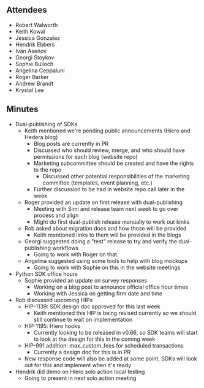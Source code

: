 ## Attendees

- Robert Walworth
- Keith Kowal
- Jessica Gonzalez
- Hendrik Ebbers
- Ivan Asenov
- Georgi Stoykov
- Sophie Bulloch
- Angelina Ceppaluni
- Roger Barker
- Andrew Brandt
- Krystal Lee

## Minutes

- Dual-publishing of SDKs
  - Keith mentioned we're pending public announcements (Hiero and Hedera blog)
    - Blog posts are currently in PR
    - Discussed who should review, merge, and who should have permissions for each blog (website repo)
    - Marketing subcommittee should be created and have the rights to the repo
      - Discussed other potential responsibilities of the marketing committee (templates, event planning, etc.)
    - Further discussion to be had in website repo call later in the week
  - Roger provided an update on first release with dual-publishing
    - Meeting with Simi and release team next week to go over process and align
    - Might do first dual-publish release manually to work out kinks
  - Rob asked about migration docs and how those will be provided
    - Keith mentioned links to them will be provided in the blogs
  - Georgi suggested doing a "test" release to try and verify the dual-publishing workflows
    - Going to work with Roger on that
  - Angelina suggested using some tools to help with blog mockups
    - Going to work with Sophie on this in the website meetings
- Python SDK office hours
  - Sophie provided an update on survey responses
    - Working on a blog post to announce official office hour times
    - Working with Jessica on getting firm date and time
- Rob discussed upcoming HIPs
  - HIP-1139: SDK design doc approved for this last week
    - Keith mentioned this HIP is being revised currently so we should still continue to wait on implementation
  - HIP-1195: Hiero hooks
    - Currently looking to be released in v0.66, so SDK teams will start to look at the design for this in the coming week
  - HIP-991 addition: max_custom_fees for scheduled transactions
    - Currently a design doc for this is in PR
  - New response code will also be added at some point, SDKs will look out for this and implement when it's ready
- Hendrik did demo on Hiero solo action local testing
  - Going to present in next solo action meeting
